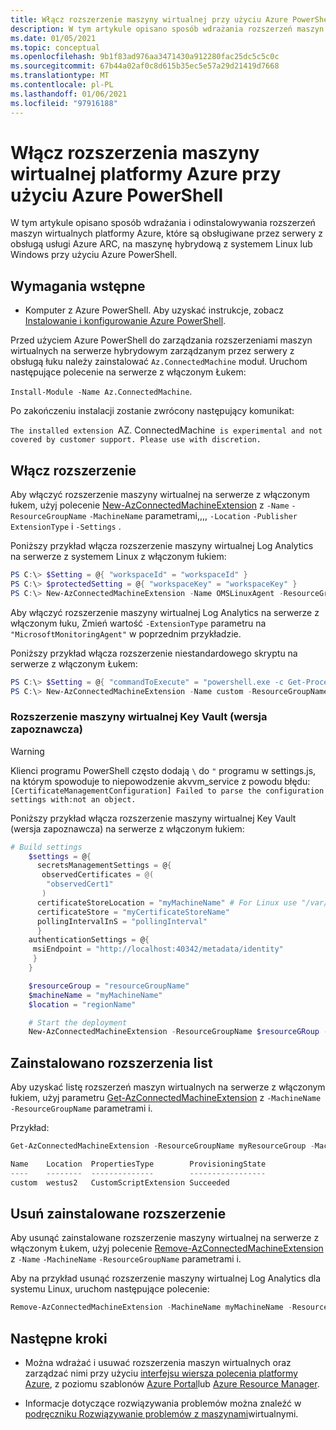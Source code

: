 ```yaml
---
title: Włącz rozszerzenie maszyny wirtualnej przy użyciu Azure PowerShell
description: W tym artykule opisano sposób wdrażania rozszerzeń maszyn wirtualnych na serwerach z obsługą usługi Azure ARC z włączonymi środowiskami chmury hybrydowej przy użyciu Azure PowerShell.
ms.date: 01/05/2021
ms.topic: conceptual
ms.openlocfilehash: 9b1f83ad976aa3471430a912280fac25dc5c5c0c
ms.sourcegitcommit: 67b44a02af0c8d615b35ec5e57a29d21419d7668
ms.translationtype: MT
ms.contentlocale: pl-PL
ms.lasthandoff: 01/06/2021
ms.locfileid: "97916188"
---
```

# <a name="enable-azure-vm-extensions-using-azure-powershell"></a>Włącz rozszerzenia maszyny wirtualnej platformy Azure przy użyciu Azure PowerShell

W tym artykule opisano sposób wdrażania i odinstalowywania rozszerzeń maszyn wirtualnych platformy Azure, które są obsługiwane przez serwery z obsługą usługi Azure ARC, na maszynę hybrydową z systemem Linux lub Windows przy użyciu Azure PowerShell.

## <a name="prerequisites"></a>Wymagania wstępne

- Komputer z Azure PowerShell. Aby uzyskać instrukcje, zobacz [Instalowanie i konfigurowanie Azure PowerShell](/powershell/azure/).

Przed użyciem Azure PowerShell do zarządzania rozszerzeniami maszyn wirtualnych na serwerze hybrydowym zarządzanym przez serwery z obsługą łuku należy zainstalować `Az.ConnectedMachine` moduł. Uruchom następujące polecenie na serwerze z włączonym Łukem:

`Install-Module -Name Az.ConnectedMachine`.

Po zakończeniu instalacji zostanie zwrócony następujący komunikat:

`The installed extension `AZ. ConnectedMachine` is experimental and not covered by customer support. Please use with discretion.`

## <a name="enable-extension"></a>Włącz rozszerzenie

Aby włączyć rozszerzenie maszyny wirtualnej na serwerze z włączonym łukem, użyj polecenie [New-AzConnectedMachineExtension](/powershell/module/az.connectedmachine/new-azconnectedmachineextension) z `-Name` `-ResourceGroupName` `-MachineName` parametrami,,,, `-Location` `-Publisher` `ExtensionType` i `-Settings` .

Poniższy przykład włącza rozszerzenie maszyny wirtualnej Log Analytics na serwerze z systemem Linux z włączonym łukiem:

```powershell
PS C:\> $Setting = @{ "workspaceId" = "workspaceId" }
PS C:\> $protectedSetting = @{ "workspaceKey" = "workspaceKey" }
PS C:\> New-AzConnectedMachineExtension -Name OMSLinuxAgent -ResourceGroupName "myResourceGroup" -MachineName "myMachine" -Location "eastus" -Publisher "Microsoft.EnterpriseCloud.Monitoring" -TypeHandlerVersion "1.10" -Settings $Setting -ProtectedSetting $protectedSetting -ExtensionType "OmsAgentForLinux"
```

Aby włączyć rozszerzenie maszyny wirtualnej Log Analytics na serwerze z włączonym łuku, Zmień wartość `-ExtensionType` parametru na `"MicrosoftMonitoringAgent"` w poprzednim przykładzie.

Poniższy przykład włącza rozszerzenie niestandardowego skryptu na serwerze z włączonym Łukem:

```powershell
PS C:\> $Setting = @{ "commandToExecute" = "powershell.exe -c Get-Process" }
PS C:\> New-AzConnectedMachineExtension -Name custom -ResourceGroupName myResourceGroup -MachineName myMachineName -Location eastus -Publisher "Microsoft.Compute" -TypeHandlerVersion 1.10 -Settings $Setting -ExtensionType CustomScriptExtension
```

### <a name="key-vault-vm-extension-preview"></a>Rozszerzenie maszyny wirtualnej Key Vault (wersja zapoznawcza)

> [!WARNING]
> Klienci programu PowerShell często dodają `\` do `"` programu w settings.js, na którym spowoduje to niepowodzenie akvvm_service z powodu błędu: `[CertificateManagementConfiguration] Failed to parse the configuration settings with:not an object.`

Poniższy przykład włącza rozszerzenie maszyny wirtualnej Key Vault (wersja zapoznawcza) na serwerze z włączonym łukiem:

```powershell
# Build settings
    $settings = @{
      secretsManagementSettings = @{
       observedCertificates = @(
        "observedCert1"
       )
      certificateStoreLocation = "myMachineName" # For Linux use "/var/lib/waagent/Microsoft.Azure.KeyVault.Store/"
      certificateStore = "myCertificateStoreName"
      pollingIntervalInS = "pollingInterval"
      }
    authenticationSettings = @{
     msiEndpoint = "http://localhost:40342/metadata/identity"
     }
    }

    $resourceGroup = "resourceGroupName"
    $machineName = "myMachineName"
    $location = "regionName"

    # Start the deployment
    New-AzConnectedMachineExtension -ResourceGroupName $resourceGRoup -Location $location -MachineName $machineName -Name "KeyVaultForWindows or KeyVaultforLinux" -Publisher "Microsoft.Azure.KeyVault" -ExtensionType "KeyVaultforWindows or KeyVaultforLinux" -Setting (ConvertTo-Json $settings)
```

## <a name="list-extensions-installed"></a>Zainstalowano rozszerzenia list

Aby uzyskać listę rozszerzeń maszyn wirtualnych na serwerze z włączonym łukiem, użyj parametru [Get-AzConnectedMachineExtension](/powershell/module/az.connectedmachine/get-azconnectedmachineextension) z `-MachineName` `-ResourceGroupName` parametrami i.

Przykład:

```powershell
Get-AzConnectedMachineExtension -ResourceGroupName myResourceGroup -MachineName myMachineName

Name    Location  PropertiesType        ProvisioningState
----    --------  --------------        -----------------
custom  westus2   CustomScriptExtension Succeeded
```

## <a name="remove-an-installed-extension"></a>Usuń zainstalowane rozszerzenie

Aby usunąć zainstalowane rozszerzenie maszyny wirtualnej na serwerze z włączonym Łukem, użyj polecenie [Remove-AzConnectedMachineExtension](/powershell/module/az.connectedmachine/remove-azconnectedmachineextension) z `-Name` `-MachineName` `-ResourceGroupName` parametrami i.

Aby na przykład usunąć rozszerzenie maszyny wirtualnej Log Analytics dla systemu Linux, uruchom następujące polecenie:

```powershell
Remove-AzConnectedMachineExtension -MachineName myMachineName -ResourceGroupName myResourceGroup -Name OmsAgentforLinux
```

## <a name="next-steps"></a>Następne kroki

- Można wdrażać i usuwać rozszerzenia maszyn wirtualnych oraz zarządzać nimi przy użyciu [interfejsu wiersza polecenia platformy Azure](manage-vm-extensions-cli.md), z poziomu szablonów [Azure Portal](manage-vm-extensions-portal.md)lub [Azure Resource Manager](manage-vm-extensions-template.md).

- Informacje dotyczące rozwiązywania problemów można znaleźć w [podręczniku Rozwiązywanie problemów z maszynami](troubleshoot-vm-extensions.md)wirtualnymi.
